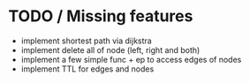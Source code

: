 # TODO / Missing features

* implement shortest path via dijkstra
* implement delete all of node (left, right and both)
* implement a few simple func + ep to access edges of nodes
* implement TTL for edges and nodes